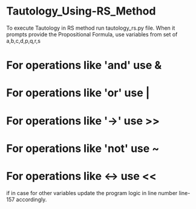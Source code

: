 # Tautology_Using-RS_Method

To execute Tautology in RS method run tautology_rs.py file.
When it prompts provide the Propositional Formula, use variables from set of a,b,c,d,p,q,r,s
# For operations like 'and' use &
# For operations like 'or' use |
# For operations like '->' use >>
# For operations like 'not' use ~
# For operations like <-> use <<

if in case for other variables update the program logic in line number line-157 accordingly.
